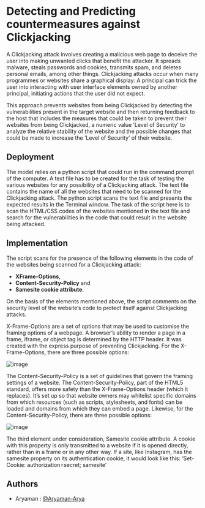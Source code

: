 # Detecting and Predicting countermeasures against Clickjacking

A Clickjacking attack involves creating a malicious web page to deceive the user into making unwanted clicks that benefit the attacker. It spreads malware, steals passwords and cookies, transmits spam, and deletes personal emails, among other things. Clickjacking attacks occur when many programmes or websites share a graphical display: A principal can trick the user into interacting with user interface elements owned by another principal, initiating actions that the user did not expect.

This approach prevents websites from being Clickjacked by detecting the vulnerabilities present in the target website and then returning feedback to the host that includes the measures that could be taken to prevent their websites from being Clickjacked, a numeric value ’Level of Security’ to analyze the relative stability of the website and the possible changes that could be made to increase the ’Level of Security’ of their website.

## Deployment

The model relies on a python script that could run in the command prompt of the computer. A text file has to be created for the task of testing the various websites for any possibility of a Clickjacking attack. The text file contains the name of all the websites that need to be scanned for the Clickjacking attack. The python script scans the text file and presents the expected results in the Terminal window. The task of the script here is to scan the HTML/CSS codes of the websites mentioned in the text file and search for the vulnerabilities in the code that could result in the website being attacked.

## Implementation

The script scans for the presence of the following elements in the code of the websites being scanned for a Clickjacking attack:
* **XFrame-Options**,
* **Content-Security-Policy** and 
* **Samesite cookie attribute**.

On the basis of the elements mentioned above, the script comments on the security level of the website’s code to protect itself against Clickjacking attacks.

X-Frame-Options are a set of options that may be used to customise the framing options of a webpage. A browser’s ability to render a page in a frame, iframe, or object tag is determined by the HTTP header. It was created with the express purpose of preventing Clickjacking. For the X-Frame-Options, there are three possible options:

![image](https://user-images.githubusercontent.com/75626387/198178548-463380bc-54c5-47d2-a12a-d2b41169a169.png)

The Content-Security-Policy is a set of guidelines that govern the framing settings of a website. The Content-Security-Policy, part of the HTML5 standard, offers more safety than the X-Frame-Options header (which it replaces). It’s set up so that website owners may whitelist specific domains from which resources (such as scripts, stylesheets, and fonts) can be loaded and domains from which they can embed a page.
Likewise, for the Content-Security-Policy, there are three possible options:

![image](https://user-images.githubusercontent.com/75626387/198178767-cbccb6a1-9b7c-483d-a7cf-b72f1ab448d6.png)

The third element under consideration, Samesite cookie attribute. A cookie with this property is only transmitted to a website if it is opened directly, rather than in a frame or in any other way. If a site, like Instagram, has the samesite property on its authentication cookie, it would look like this: ‘Set-Cookie: authorization=secret; samesite’

## Authors

- Aryaman : [@Aryaman-Arya](https://github.com/Aryaman-Arya)

